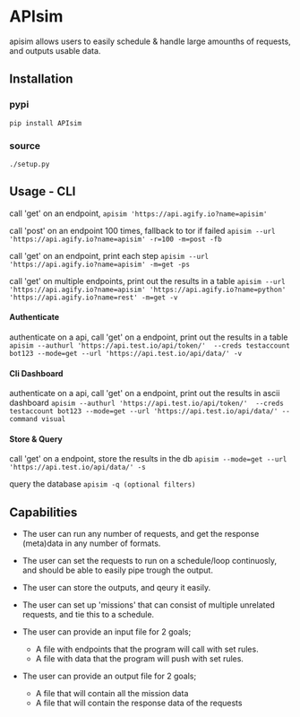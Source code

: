 # APIsim
apisim allows users to easily schedule & handle large amounths of requests,
and outputs usable data. 
## Installation
### pypi
`pip install APIsim`

### source
`./setup.py`
## Usage - CLI

call 'get' on an endpoint,
`apisim 'https://api.agify.io?name=apisim'`

call 'post' on an endpoint 100 times, fallback to tor if failed
`apisim --url 'https://api.agify.io?name=apisim' -r=100 -m=post -fb`

call 'get' on an endpoint, print each step 
`apisim --url 'https://api.agify.io?name=apisim' -m=get -ps`

call 'get' on multiple endpoints, print out the results in a table
`apisim --url 'https://api.agify.io?name=apisim' 'https://api.agify.io?name=python' 'https://api.agify.io?name=rest' -m=get -v`

#### Authenticate

authenticate on a api, call 'get' on a endpoint, print out the results in a table
`apisim --authurl 'https://api.test.io/api/token/'  --creds testaccount bot123 --mode=get --url 'https://api.test.io/api/data/' -v`

#### Cli Dashboard

authenticate on a api, call 'get' on a endpoint, print out the results in ascii dashboard
`apisim --authurl 'https://api.test.io/api/token/'  --creds testaccount bot123 --mode=get --url 'https://api.test.io/api/data/' --command visual`

#### Store & Query
call 'get' on a endpoint, store the results in the db
`apisim --mode=get --url 'https://api.test.io/api/data/' -s`

query the database 
`apisim -q (optional filters)`

## Capabilities

* The user can run any number of requests, and get the response (meta)data in any number of formats.
* The user can set the requests to run on a schedule/loop continuosly, and should be able to easily pipe trough the output. 
* The user can store the outputs, and qeury it easily. 

* The user can set up 'missions' that can consist of multiple unrelated requests, and tie this to a schedule.

* The user can provide an input file for 2 goals;
    * A file with endpoints that the program will call with set rules. 
    * A file with data that the program will push with set rules.

* The user can provide an output file for 2 goals;
    * A file that will contain all the mission data
    * A file that will contain the response data of the requests